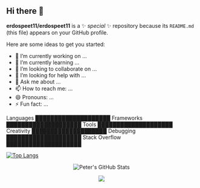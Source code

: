## Hi there 👋


**erdospeet11/erdospeet11** is a ✨ _special_ ✨ repository because its `README.md` (this file) appears on your GitHub profile.

Here are some ideas to get you started:

- 🔭 I’m currently working on ...
- 🌱 I’m currently learning ...
- 👯 I’m looking to collaborate on ...
- 🤔 I’m looking for help with ...
- 💬 Ask me about ...
- 📫 How to reach me: ...
- 😄 Pronouns: ...
- ⚡ Fun fact: ...

Languages     ████████████████████ 
Frameworks    ████████████████████ 
Tools         ████████████████████ 
Creativity    ████████████████████ 
Debugging     ████████████████████ 
Stack Overflow ████████████████████

[![Top Langs](https://github-readme-stats.vercel.app/api/top-langs/?username=erdospeet11&layout=donut-vertical)](https://github.com/erdospeet11/github-readme-stats)

<div align="center">
  <img src="https://github-readme-stats.vercel.app/api?username=erdospeet11&show_icons=true&theme=radical" alt="Peter's GitHub Stats" />
</div>

<p align="center">
  <a href="https://skillicons.dev">
    <img src="https://skillicons.dev/icons?i=figma,azure,blender,cs,css,dotnet,flask,githubactions,godot,graphql,html,js,lua,mint,neovimn,nodejs,postgres,postman,py,react,sqlite,supabase,svelte,threejs,terraform,unity,vscode,webpack" />
  </a>
</p>
